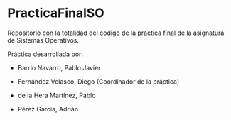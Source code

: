# PracticaFinalSO

Repositorio con la totalidad del codigo de la practica final de la asignatura de Sistemas Operativos.

Práctica desarrollada por:

  - Barrio Navarro, Pablo Javier
  
  - Fernández Velasco, Diego (Coordinador de la práctica)
  
  - de la Hera Martínez, Pablo 
  
  - Pérez García, Adrián 
